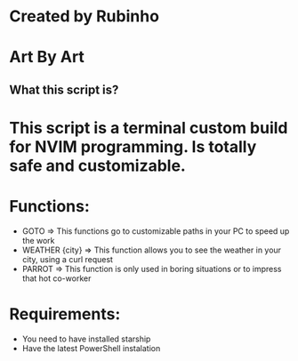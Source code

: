 # Created by Rubinho
# Art By Art

## What this script is?
# This script is a terminal custom build for NVIM programming. Is totally safe and customizable.
# Functions: 
* GOTO => This functions go to customizable paths in your PC to speed up the work
* WEATHER {city} => This function allows you to see the weather in your city, using a curl request
* PARROT => This function is only used in boring situations or to impress that hot co-worker


# Requirements: 
* You need to have installed starship 
* Have the latest PowerShell instalation

